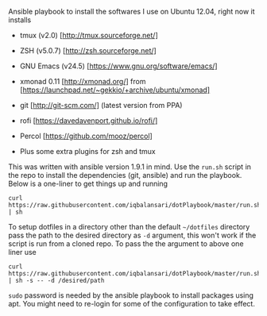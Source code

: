 Ansible playbook to install the softwares I use on Ubuntu 12.04, right now it installs

- tmux (v2.0) [http://tmux.sourceforge.net/]

- ZSH (v5.0.7) [http://zsh.sourceforge.net/]

- GNU Emacs (v24.5) [https://www.gnu.org/software/emacs/]

- xmonad 0.11 [http://xmonad.org/] from [https://launchpad.net/~gekkio/+archive/ubuntu/xmonad]

- git [http://git-scm.com/] (latest version from PPA)

- rofi [https://davedavenport.github.io/rofi/]

- Percol [https://github.com/mooz/percol]

- Plus some extra plugins for zsh and tmux

This was written with ansible version 1.9.1 in mind. Use the `run.sh` script in the repo
to install the dependencies (git, ansible) and run the playbook. Below is a one-liner to
get things up and running

```
curl https://raw.githubusercontent.com/iqbalansari/dotPlaybook/master/run.sh | sh
```

To setup dotfiles in a directory other than the default `~/dotfiles` directory pass the path
to the desired directory as `-d` argument, this won't work if the script is run from a cloned repo.
To pass the the argument to above one liner use

```
curl https://raw.githubusercontent.com/iqbalansari/dotPlaybook/master/run.sh | sh -s -- -d /desired/path
```

`sudo` password is needed by the ansible playbook to install packages using apt. You might
need to re-login for some of the configuration to take effect.
